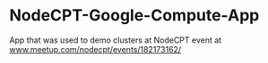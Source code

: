 NodeCPT-Google-Compute-App
==========================

App that was used to demo clusters at NodeCPT event at www.meetup.com/nodecpt/events/182173162/
